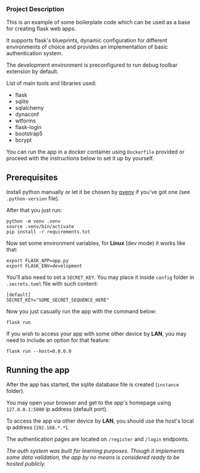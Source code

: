### Project Description ###

This is an example of some boilerplate code which can be used as a base for creating flask web apps.

It supports flask's blueprints, dynamic configuration for different environments of choice and provides an implementation of basic authentication system.

The development environment is preconfigured to run debug toolbar extension by default.

List of main tools and libraries used:
- flask
- sqlite
- sqlalchemy
- dynaconf
- wtforms
- flask-login
- bootstrap5
- bcrypt

You can run the app in a docker container using `Dockerfile` provided or proceed with the instructions below to set it up by yourself.
## Prerequisites

Install python manually or let it be chosen by [pyenv](https://github.com/pyenv/pyenv) if you've got one (see `.python-version` file).

After that you just run:
```
python -m venv .venv
source .venv/bin/activate
pip install -r requirements.txt
```
Now set some environment variables, for **Linux** (dev mode) it works like that:
```
export FLASK_APP=app.py
export FLASK_ENV=development
```
You'll also need to set a `SECRET_KEY`. You may place it inside `config` folder in `.secrets.toml` file with such content:
```
[default]
SECRET_KEY="SOME_SECRET_SEQUENCE_HERE"
```
Now you just casually run the app with the command below:
```
flask run
```
If you wish to access your app with some other device by **LAN**, you may need to include an option for that feature:
```
flask run --host=0.0.0.0
```

## Running the app

After the app has started, the sqlite database file is created (`instance` folder).

You may open your browser and get to the app's homepage using `127.0.0.1:5000` ip address (default port).

To access the app via other device by **LAN**, you should use the host's local ip address (`192.168.*.*`).

The authentication pages are located on `/register` and `/login` endpoints.

*The auth system was built for learning purposes. Though it implements some data validation, the app by no means is considered ready to be hosted publicly.*
